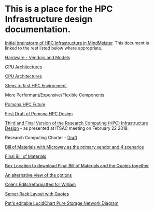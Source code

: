 # This is a place for the HPC Infrastructure design documentation.

[Initial brainstorm of HPC Infrastructure in MindMeister](https://mm.tt/1014341182?t=Sb9Tlzgb3P). This document is linked to the rest listed below where appropriate.

[Hardware - Vendors and Models](https://mm.tt/1014383779?t=BnmoB1DFHr)

[GPU Architectures](https://mm.tt/1015416509?t=PY9NOXvhe6)

[CPU Architectures](https://mm.tt/1014355876?t=WpKQLil9Vp)

[Steps to first HPC Environment](https://mm.tt/1009658734?t=M79ovMat9r)

[More Performant/Expensive/Flexible Components](https://mm.tt/1014336850?t=UOukpiClr5)

[Pomona HPC Future](https://mm.tt/1014374778?t=1BAmPOVNRa)

[First Draft of Pomona HPC Design](https://github.com/Pomona-ITS/hpc/blob/master/design/Pomona%20HPC%20Infrastructure%20Design.pdf)

[Third and Final Version of the Research Computing \(HPC\) Infrastructure Design](https://github.com/Pomona-ITS/hpc/blob/master/design/Research%20Computing%20Infrastructure%20v3.pdf) - as presented at ITSAC meeting on February 22 2018.

Research Computing Charter - [Draft](https://github.com/Pomona-ITS/hpc/blob/master/design/charter_-_rcag_advisory_committee_-_draft.docx)

[Bill of Materials with Microway as the primary vendor and 4 scenarios](https://github.com/Pomona-ITS/hpc/blob/master/design/Bill%20of%20Materials%20Pomona%20HPC.xlsx)

[Final Bill of Materials](https://github.com/Pomona-ITS/hpc/blob/master/design/Bill%20of%20Materials%20Pomona%20HPC%20April%202018%20-%20Final.xlsx)

[Box Location to download Final Bill of Materials and the Quotes together](https://pomona.box.com/s/rn6omxitqwniufjp7yx6ngltqdr1mwlm)

[An alternative view of the options](https://github.com/Pomona-ITS/hpc/blob/master/design/Pomona%20HPC%20Configration%20Options%20April%202018.xlsx)

[Cole's Edits/reformatted for William](https://github.com/Pomona-ITS/hpc/blob/master/design/Pomona%20HPC%20Configration%20Options%20April%202018%20Cole's%20Edits.xlsx)

[Server Rack Layout with Quotes](https://github.com/Pomona-ITS/hpc/blob/master/design/Pomona%20HPC.pdf)

[Pat's editable LucidChart Pure Storage Network Diagram](https://www.lucidchart.com/invitations/accept/b08f12c0-ff1d-4eaa-bcc6-55d1b8d05a7b)
